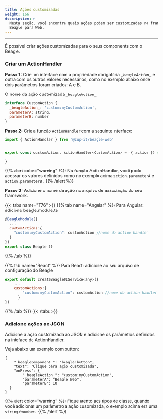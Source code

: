 ```yaml
---
title: Ações customizadas
weight: 166
description: >-
  Nesta seção, você encontra quais ações podem ser customizadas no framework do
  Beagle para Web.
---
```


---

É possível criar ações customizadas para o seus components com o Beagle.

### Criar um ActionHandler

**Passo 1:** Crie um interface com a propriedade obrigatória _`_beagleAction_`_ e outra com os  outros valores necessários, como no exemplo abaixo onde dois parâmetros foram criados: A e B.

O nome da ação customizada `_beagleAction_`

```javascript
interface CustomAction {
  _beagleAction_: 'custom:myCustomAction',
  parameterA: string,
  parameterB: number
}
```

**Passo 2:** Crie a função `ActionHandler` com a seguinte interface:

```javascript
import { ActionHandler } from '@zup-it/beagle-web'


export const customAction: ActionHandler<CustomAction> = ({ action }) => {

}
```

{{% alert color="warning" %}}
Na função ActionHandler, você pode acessar os valores definidos como no exemplo acima:`action.parameterA` e `action.parameterB.`
{{% /alert %}}

**Passo 3:** Adicione o nome da ação no arquivo de associação do seu framework. 

{{< tabs name="T76" >}}
{{% tab name="Angular" %}}
Para Angular: adicione beagle.module.ts

```javascript
@BeagleModule({
  ...
  customActions:{
    "custom:myCustomAction": customAction //nome do action handler
  }
})
export class Beagle {}
```
{{% /tab %}}

{{% tab name="React" %}}
Para React: adicione ao seu arquivo de configuração do Beagle 

```javascript
export default createBeagleUIService<any>({
    ...
    customActions:{
        "custom:myCustomAction": customAction //nome do action handler
      }
})

```
{{% /tab %}}
{{< /tabs >}}

### Adicione ações ao JSON 

Adicione a ação customizada ao JSON e adicione os parâmetros definidos na inteface do ActionHandler. 

Veja abaixo um exemplo com button: 

```text
{
    "_beagleComponent_": "beagle:button",
    "text": "Clique para ação customizada",
    "onPress": {
        "_beagleAction_": "custom:myCustomAction",
        "parameterA": "Beagle Web",
        "parameterB": 10
  }
}
```

{{% alert color="warning" %}}
Fique atento aos tipos de classe, quando você adicionar um parâmetro a ação cusomizada, o exemplo acima era uma `string` e`number.` 
{{% /alert %}}
